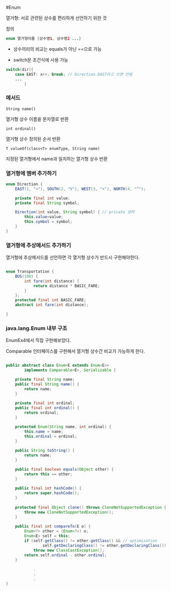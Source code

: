 #Enum

열거형: 서로 관련된 상수를 편리하게 선언하기 위한 것

정의

```java
enum 열거형이름 {상수명1, 상수명2 ...}
```

- 상수끼리의 비교는 equals가 아닌 ==으로 가능

- switch문 조건식에 사용 가능
```java
switch(dir){
    case EAST: x++; break; // Direction.EAST라고 쓰면 안됨
    ...
        }
```

### 메서드

`String name()`

열거형 상수 이름을 문자열로 반환

`int ordinal()`

열거형 상수 정의된 순서 반환

`T valueOf(class<T> enumType, String name)`

지정된 열거형에서 name과 일치하는 열거형 상수 반환


### 열거형에 멤버 추가하기
```java
enum Direction {
    EAST(1, ">"), SOUTH(2, "V"), WEST(3, "<"), NORTH(4, "^");

    private final int value;
    private final String symbol;

    Direction(int value, String symbol) { // private 생략
        this.value=value;
        this.symbol = symbol;
    }
}

```

### 열거형에 추상메서드 추가하기

열거형에 추상메서드를 선언하면 각 열거형 상수가 반드시 구현해야한다.

```java

enum Transportation {
    BUS(100) {
        int fare(int distance) {
            return distance * BASIC_FARE;
        }
    };
    protected final int BASIC_FARE;
    abstract int fare(int distance);

}

```


### java.lang.Enum 내부 구조
EnumEx4에서 직접 구현해보았다.

Comparable 인터페이스를 구현해서 열거형 상수간 비교가 가능하게 한다.

```java

public abstract class Enum<E extends Enum<E>>
        implements Comparable<E>, Serializable {

    private final String name;    
    public final String name() {
        return name;
    }
    
    private final int ordinal;
    public final int ordinal() {
        return ordinal;
    }

    protected Enum(String name, int ordinal) {
        this.name = name;
        this.ordinal = ordinal;
    }
    
    public String toString() {
        return name;
    }

    public final boolean equals(Object other) {
        return this == other;
    }
    
    public final int hashCode() {
        return super.hashCode();
    }
    
    protected final Object clone() throws CloneNotSupportedException {
        throw new CloneNotSupportedException();
    }
    
    public final int compareTo(E o) {
        Enum<?> other = (Enum<?>) o;
        Enum<E> self = this;
        if (self.getClass() != other.getClass() && // optimization
                self.getDeclaringClass() != other.getDeclaringClass())
            throw new ClassCastException();
        return self.ordinal - other.ordinal;
    }
           
            .
            .
            .
}
```